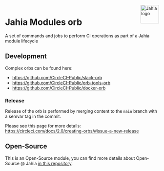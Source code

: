 <a href="https://www.jahia.com/">
    <img src="https://www.jahia.com/modules/jahiacom-templates/images/jahia-3x.png" alt="Jahia logo" title="Jahia" align="right" height="60" />
</a>

# Jahia Modules orb
A set of commands and jobs to perform CI operations as part of a Jahia module lifecycle

## Development

Complex orbs can be found here:
 * https://github.com/CircleCI-Public/slack-orb
 * https://github.com/CircleCI-Public/orb-tools-orb
 * https://github.com/CircleCI-Public/docker-orb

### Release

Release of the orb is performed by merging content to the `main` branch with a semvar tag in the commit. 

Please see this page for more details: https://circleci.com/docs/2.0/creating-orbs/#issue-a-new-release

## Open-Source

This is an Open-Source module, you can find more details about Open-Source @ Jahia [in this repository](https://github.com/Jahia/open-source).
  